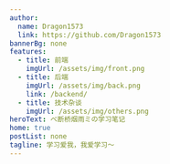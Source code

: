 ```yaml
---
author:
  name: Dragon1573
  link: https://github.com/Dragon1573
bannerBg: none
features:
  - title: 前端
    imgUrl: /assets/img/front.png
  - title: 后端
    imgUrl: /assets/img/back.png
    link: /backend/
  - title: 技术杂谈
    imgUrl: /assets/img/others.png
heroText: ベ断桥烟雨ミの学习笔记
home: true
postList: none
tagline: 学习爱我，我爱学习～
---
```

